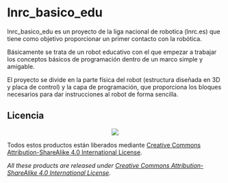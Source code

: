 # lnrc_basico_edu
lnrc_basico_edu es un proyecto de la liga nacional de robotica (lnrc.es) que tiene como objetivo proporcionar un primer contacto con la robótica. 

Básicamente se trata de un robot educativo con el que empezar a trabajar los conceptos básicos de programación dentro de un marco simple y amigable.

El proyecto se divide en la parte física del robot (estructura diseñada en 3D y placa de control) y la capa de programación, que proporciona los bloques necesarios para dar instrucciones al robot de forma sencilla.

## Licencia

<p align="center">

<img src="https://mirrors.creativecommons.org/presskit/buttons/88x31/png/by-sa.png" align = "center">

</p>



Todos estos productos están liberados mediante [Creative Commons Attribution-ShareAlike 4.0 International License](http://creativecommons.org/licenses/by-sa/4.0/).  

_All these products are released under [Creative Commons Attribution-ShareAlike 4.0 International License](http://creativecommons.org/licenses/by-sa/4.0/)._
